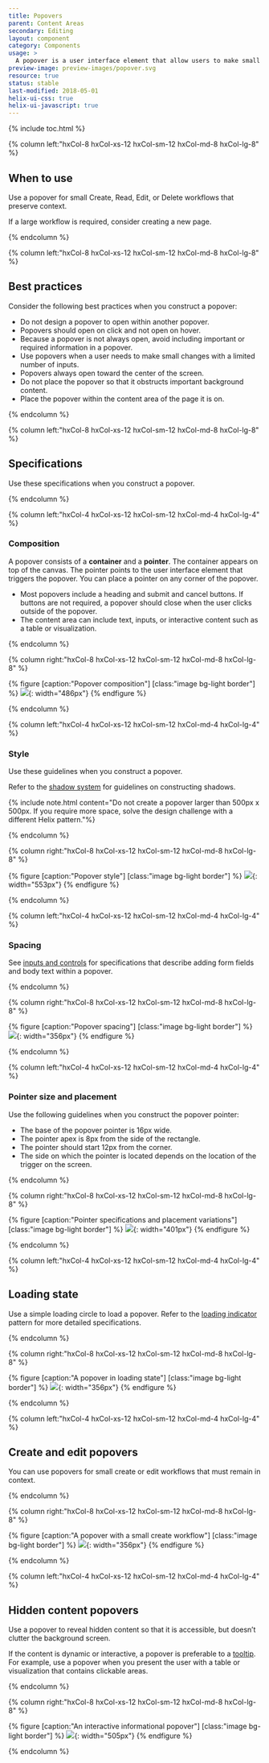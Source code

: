 ```yaml
---
title: Popovers
parent: Content Areas
secondary: Editing
layout: component
category: Components
usage: >
  A popover is a user interface element that allow users to make small changes, view additional details, or take action without losing the context of the current page. For example, when a user clicks an Edit link, a popover containing the parameters to edit opens. In addition to preserving context, popovers declutter a webpage.
preview-image: preview-images/popover.svg
resource: true
status: stable
last-modified: 2018-05-01
helix-ui-css: true
helix-ui-javascript: true
---
```


{% include toc.html %}

<section class="static-section" markdown="1">

<div class="hxRow"  markdown="1">

{% column left:"hxCol-8 hxCol-xs-12 hxCol-sm-12 hxCol-md-8 hxCol-lg-8" %}

## When to use

Use a popover for small Create, Read, Edit, or Delete workflows that preserve context.

If a large workflow is required, consider creating a new page.

{% endcolumn %}

</div>

</section>

<section class="static-section" markdown="1">

<div class="hxRow"  markdown="1">

{% column left:"hxCol-8 hxCol-xs-12 hxCol-sm-12 hxCol-md-8 hxCol-lg-8" %}

## Best practices

Consider the following best practices when you construct a popover:

- Do not design a popover to open within another popover.
- Popovers should open on click and not open on hover.
- Because a popover is not always open, avoid including important or required information in a popover.
- Use popovers when a user needs to make small changes with a limited number of inputs.
- Popovers always open toward the center of the screen.
- Do not place the popover so that it obstructs important background content.
- Place the popover within the content area of the page it is on.

{% endcolumn %}

</div>

</section>

<section class="static-section" markdown="1">

<div class="hxRow"  markdown="1">

{% column left:"hxCol-8 hxCol-xs-12 hxCol-sm-12 hxCol-md-8 hxCol-lg-8" %}

## Specifications
Use these specifications when you construct a popover.

{% endcolumn %}

</div>

</section>

<section class="static-section" markdown="1">

<div class="hxRow"  markdown="1">

{% column left:"hxCol-4 hxCol-xs-12 hxCol-sm-12 hxCol-md-4 hxCol-lg-4" %}

### Composition
A popover consists of a **container** and a **pointer**. The container appears on top of the canvas. The pointer points to the user interface element that triggers the popover. You can place a pointer on any corner of the popover.

- Most popovers include a heading and submit and cancel buttons. If buttons are not required, a popover should close when the user clicks outside of the popover.
- The content area can include text, inputs, or interactive content such as a table or visualization.

{% endcolumn %}

{% column right:"hxCol-8 hxCol-xs-12 hxCol-sm-12 hxCol-md-8 hxCol-lg-8" %}

{% figure [caption:"Popover composition"] [class:"image bg-light border"] %}
![]({{site.url}}/assets/images/components/content-areas/popovers/popovers-composition.png){: width="486px"}
{% endfigure %}

{% endcolumn %}

</div>

</section>

<section class="static-section" markdown="1">

<div class="hxRow"  markdown="1">

{% column left:"hxCol-4 hxCol-xs-12 hxCol-sm-12 hxCol-md-4 hxCol-lg-4" %}

### Style

Use these guidelines when you construct a popover.

Refer to the [shadow system]({{site.baseurl}}/style/shadows.html) for guidelines on constructing shadows.

{% include note.html content="Do not create a popover larger than 500px x 500px. If you require more space, solve the design challenge with a different Helix pattern."%}

{% endcolumn %}

{% column right:"hxCol-8 hxCol-xs-12 hxCol-sm-12 hxCol-md-8 hxCol-lg-8" %}

{% figure [caption:"Popover style"] [class:"image bg-light border"] %}
![]({{site.url}}/assets/images/components/content-areas/popovers/popovers-style.png){: width="553px"}
{% endfigure %}

{% endcolumn %}

</div>

</section>

<section class="static-section" markdown="1">

<div class="hxRow"  markdown="1">

{% column left:"hxCol-4 hxCol-xs-12 hxCol-sm-12 hxCol-md-4 hxCol-lg-4" %}

### Spacing

See [inputs and controls]({{site.baseurl}}/components/inputs-and-controls.html) for specifications that describe adding form fields and body text within a popover.

{% endcolumn %}

{% column right:"hxCol-8 hxCol-xs-12 hxCol-sm-12 hxCol-md-8 hxCol-lg-8" %}

{% figure [caption:"Popover spacing"] [class:"image bg-light border"] %}
![]({{site.url}}/assets/images/components/content-areas/popovers/popovers-spacing.png){: width="356px"}
{% endfigure %}

{% endcolumn %}

</div>

</section>

<section class="static-section" markdown="1">

<div class="hxRow"  markdown="1">

{% column left:"hxCol-4 hxCol-xs-12 hxCol-sm-12 hxCol-md-4 hxCol-lg-4" %}

### Pointer size and placement

Use the following guidelines when you construct the popover pointer:

- The base of the popover pointer is 16px wide.
- The pointer apex is 8px from the side of the rectangle.
- The pointer should start 12px from the corner.
- The side on which the pointer is located depends on the location of the trigger on the screen.

{% endcolumn %}

{% column right:"hxCol-8 hxCol-xs-12 hxCol-sm-12 hxCol-md-8 hxCol-lg-8" %}

{% figure [caption:"Pointer specifications and placement variations"] [class:"image bg-light border"] %}
![]({{site.url}}/assets/images/components/content-areas/popovers/popovers-size-and-spacing.png){: width="401px"}
{% endfigure %}

{% endcolumn %}

</div>

</section>

<section class="static-section" markdown="1">

<div class="hxRow"  markdown="1">

{% column left:"hxCol-4 hxCol-xs-12 hxCol-sm-12 hxCol-md-4 hxCol-lg-4" %}

## Loading state

Use a simple loading circle to load a popover. Refer to the [loading indicator]({{site.baseurl}}/components/loading-indicators.html) pattern for more detailed specifications.

{% endcolumn %}

{% column right:"hxCol-8 hxCol-xs-12 hxCol-sm-12 hxCol-md-8 hxCol-lg-8" %}

{% figure [caption:"A popover in loading state"] [class:"image bg-light border"] %}
![]({{site.url}}/assets/images/components/content-areas/popovers/popovers-loading-state.png){: width="356px"}
{% endfigure %}

{% endcolumn %}

</div>

</section>

<section class="static-section" markdown="1">

<div class="hxRow"  markdown="1">

{% column left:"hxCol-4 hxCol-xs-12 hxCol-sm-12 hxCol-md-4 hxCol-lg-4" %}

## Create and edit popovers

You can use popovers for small create or edit workflows that must remain in context.

{% endcolumn %}

{% column right:"hxCol-8 hxCol-xs-12 hxCol-sm-12 hxCol-md-8 hxCol-lg-8" %}

{% figure [caption:"A popover with a small create workflow"] [class:"image bg-light border"] %}
![]({{site.url}}/assets/images/components/content-areas/popovers/popovers-small-create-edit-popover.png){: width="356px"}
{% endfigure %}

{% endcolumn %}

</div>

</section>

<section class="static-section" markdown="1">

<div class="hxRow"  markdown="1">

{% column left:"hxCol-4 hxCol-xs-12 hxCol-sm-12 hxCol-md-4 hxCol-lg-4" %}

## Hidden content popovers

Use a popover to reveal hidden content so that it is accessible, but doesn’t clutter the background screen.

If the content is dynamic or interactive, a popover is preferable to a [tooltip]({{site.baseurl}}/components/tooltip.html). For example, use a popover when you present the user with a table or visualization that contains clickable areas.

{% endcolumn %}

{% column right:"hxCol-8 hxCol-xs-12 hxCol-sm-12 hxCol-md-8 hxCol-lg-8" %}

{% figure [caption:"An interactive informational popover"] [class:"image bg-light border"] %}
![]({{site.url}}/assets/images/components/content-areas/popovers/popovers-hidden-content-popover.png){: width="505px"}
{% endfigure %}

{% endcolumn %}

</div>

</section>
